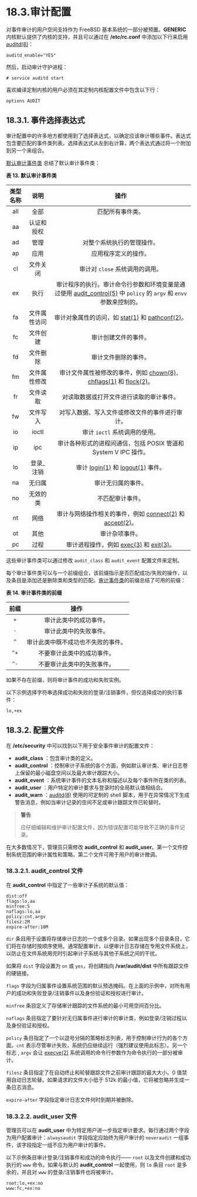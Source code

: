 # 18.3.审计配置

对事件审计的用户空间支持作为 FreeBSD 基本系统的一部分被预置。**GENERIC** 内核默认提供了内核的支持，并且可以通过在 **/etc/rc.conf** 中添加以下行来启用 [auditd(8)](https://www.freebsd.org/cgi/man.cgi?query=auditd\&sektion=8\&format=html)：

```
auditd_enable="YES"
```

然后，启动审计守护进程：

```
# service auditd start
```

喜欢编译定制内核的用户必须在其定制内核配置文件中包含以下行：

```
options AUDIT
```

## 18.3.1. 事件选择表达式

审计配置中的许多地方都使用到了选择表达式，以确定应该审计哪些事件。表达式包含要匹配的事件类列表。选择表达式从左到右计算，两个表达式通过将一个附加到另一个来组合。

[默认审计事件类](https://docs.freebsd.org/en/books/handbook/audit/#event-selection) 总结了默认审计事件类：

**表 13. 默认审计事件类**

| 类型名称 | 说明 | 操作 |
| :--: | :----: | :----: |
| all | 全部 | 匹配所有事件类。 |
| aa | 认证和授权 | |
| ad | 管理 | 对整个系统执行的管理操作。 |
| ap | 应用 | 应用程序定义的操作。 |
| cl | 文件关闭 | 审计对 `close` 系统调用的调用。 |
| ex | 执行 | 审计程序的执行。审计命令行参数和环境变量是通过使用 [audit\_control(5)](https://www.freebsd.org/cgi/man.cgi?query=audit\_control\&sektion=5\&format=html) 中 `policy` 的 `argv` 和 `envv` 参数来控制的。 |
| fa | 文件属性访问 | 审计对象属性的访问，如 [stat(1)](https://www.freebsd.org/cgi/man.cgi?query=stat\&sektion=1\&format=html) 和 [pathconf(2)](https://www.freebsd.org/cgi/man.cgi?query=pathconf\&sektion=2\&format=html)。 |
| fc | 文件创建 | 审计创建文件的事件。 |
| fd | 文件删除 | 审计文件删除的事件。 |
| fm | 文件属性修改 | 审计文件属性被修改的事件，例如 [chown(8)](https://www.freebsd.org/cgi/man.cgi?query=chown\&sektion=8\&format=html)、[chflags(1)](https://www.freebsd.org/cgi/man.cgi?query=chown\&sektion=8\&format=html) 和 [flock(2)](https://www.freebsd.org/cgi/man.cgi?query=flock\&sektion=2\&format=html)。 |
| fr | 文件读取 | 对读取数据或打开文件进行读取的审计事件。 |
| fw | 文件写入 | 对写入数据、写入文件或修改文件的事件进行审计。 |
| io | ioctl | 审计 `ioctl` 系统调用的使用。 |
| ip | ipc | 审计各种形式的进程间通信，包括 POSIX 管道和 System V IPC 操作。 |
| lo | 登录\_注销 | 审计 [login(1)](https://www.freebsd.org/cgi/man.cgi?query=flock\&sektion=2\&format=html) 和 [logout(1)](https://www.freebsd.org/cgi/man.cgi?query=logout\&sektion=1\&format=html) 事件。 |
| na | 无归属 | 审计无归属的事件。 |
| no | 无效的类 | 不匹配审计事件。 |
| nt | 网络 | 审计与网络操作相关的事件，例如 [connect(2)](https://www.freebsd.org/cgi/man.cgi?query=connect\&sektion=2\&format=html) 和 [accept(2)](https://www.freebsd.org/cgi/man.cgi?query=accept\&sektion=2\&format=html)。 |
| ot | 其他 | 审计杂项事件。 |
| pc | 过程 | 审计进程操作，例如 [exec(3)](https://www.freebsd.org/cgi/man.cgi?query=exec\&sektion=3\&format=html) 和 [exit(3)](https://www.freebsd.org/cgi/man.cgi?query=exit\&sektion=3\&format=html)。 |

这些审计事件类可以通过修改 `audit_class` 和 `audit_event` 配置文件来定制。

每个审计事件类可以与一个前缀组合，该前缀指示是否匹配成功/失败的操作，以及条目是添加还是删除类和类型的匹配。[审计事件类](https://docs.freebsd.org/en/books/handbook/audit/#event-prefixes)的前缀总结了可用的前缀：

**表 14. 审计事件类的前缀**

|  前缀 |         操作        |
| :-: | :---------------: |
|  `+`  |    审计此类中的成功事件。    |
|  `-`  |    审计此类中的失败事件。    |
|  `^`  | 审计此类中既不成功也不失败的事件。 |
|  `^+` |   不要审计此类中的成功事件。   |
|  `^-` |   不要审计此类中的失败事件。   |

如果不存在前缀，则将审计事件的成功和失败实例。

以下示例选择字符串选择成功和失败的登录/注销事件，但仅选择成功的执行事件：

```
lo,+ex
```

## 18.3.2. 配置文件

在 **/etc/security** 中可以找到以下用于安全事件审计的配置文件：

* **audit\_class** ：包含审计类的定义。
* **audit\_control** ：控制审计子系统的各个方面，例如默认审计类、审计日志卷上保留的最小磁盘空间以及最大审计跟踪大小。
* **audit\_event** ：系统审计事件的文本名称和描述以及每个事件所在类的列表。
* **audit\_user** ：用户特定的审计要求与登录时的全局默认值相结合。
* **audit\_warn** ：[auditd(8)](https://www.freebsd.org/cgi/man.cgi?query=auditd\&sektion=8\&format=html) 使用的可定制的 shell 脚本，用于在异常情况下生成警告消息，例如当审计记录的空间不足或审计跟踪文件已轮替时。

> **警告**
>
> 应仔细编辑和维护审计配置文件，因为错误配置可能导致不正确的事件记录。

在大多数情况下，管理员只需修改 **audit\_control** 和 **audit\_user**。第一个文件控制系统范围的审计属性和策略，第二个文件可用于用户的审计微调。

### 18.3.2.1. **audit\_control** 文件

在 **audit\_control** 中指定了一些审计子系统的默认值：

```
dist:off
flags:lo,aa
minfree:5
naflags:lo,aa
policy:cnt,argv
filesz:2M
expire-after:10M
```

`dir` 条目用于设置将存储审计日志的一个或多个目录。如果出现多个目录条目，它们将在存储时按顺序使用。通常配置审计，以便审计日志存储在专用文件系统上，以防止在文件系统用完时引起审计子系统与其他子系统之间的干扰。

如果将 `dist` 字段设置为 `on` 或 `yes`，将创建指向 **/var/audit/dist** 中所有跟踪文件的硬链接。

`flags` 字段为归属事件设置系统范围的默认预选掩码。在上面的示例中，对所有用户的成功和失败登录/注销事件以及身份验证和授权进行审计。

`minfree` 条目定义了存储审计跟踪的文件系统的最小可用空间百分比。

`naflags` 条目指定了要针对无归属事件进行审计的审计类，例如登录/注销过程以及身份验证和授权。

`policy` 条目指定了一个以逗号分隔的策略标志列表，用于控制审计行为的各个方面。`cnt` 表示尽管审计失败，系统仍应继续运行（强烈建议使用此标志）。另一个标志 , `argv` 会让 [execve(2)](https://www.freebsd.org/cgi/man.cgi?query=execve\&sektion=2\&format=html) 系统调用的命令行参数作为命令执行的一部分被审计。

`filesz` 条目指定了在自动终止和轮替跟踪文件之前审计跟踪的最大大小。0 值禁用自动日志轮替。如果请求的文件大小低于 512k 的最小值，它将被忽略并生成一条日志消息。

`expire-after` 字段指定审计日志文件何时到期并被删除。

### 18.3.2.2. **audit\_user** 文件

管理员可以在 **audit\_user** 中为特定用户进一步指定审计要求。每行通过两个字段为用户配置审计：`alwaysaudit` 字段指定应始终为用户审计的 `neveraudit` 一组事件，该字段指定一组不应为用户审计的事件。

以下示例条目审计登录/注销事件和成功的命令执行—— `root` 以及文件创建和成功执行的 `www` 命令。如果与默认的 **audit\_control** 一起使用，则 `lo` 条目 `root` 是多余的，并且对 `www` 的登录/注销事件也将被审计。

```
root:lo,+ex:no
www:fc,+ex:no
```
